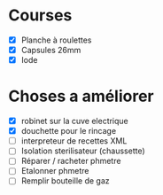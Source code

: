 # Courses

- [x] Planche à roulettes
- [x] Capsules 26mm
- [x] Iode

# Choses a améliorer

- [x] robinet sur la cuve electrique
- [x] douchette pour le rincage
- [ ] interpreteur de recettes XML
- [ ] Isolation sterilisateur (chaussette)
- [ ] Réparer / racheter phmetre
- [ ] Etalonner phmetre
- [ ] Remplir bouteille de gaz

